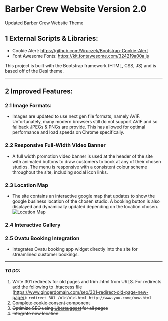 # Barber Crew Website Version 2.0
Updated Barber Crew Website Theme

## 1 External Scripts & Libraries:
- Cookie Alert: https://github.com/Wruczek/Bootstrap-Cookie-Alert
- Font Awesome Fonts: https://kit.fontawesome.com/324219a00a.js

This project is built with the Bootstrap framework (HTML, CSS, JS) and is based off of the Desi theme. 

---

## 2 Improved Features:

### 2.1 Image Formats:
- Images are updated to use next gen file formats, namely AVIF. Unfortunately, many modern browsers still do not support AVIF and so fallback JPEGs & PNGs are provide. This has allowed for optimal performance and load speeds on Chrome specifically.

### 2.2 Responsive Full-Width Video Banner
- A full width promotion video banner is used at the header of the site with animated buttons to draw customers to book at any of their chosen studios. The menu is responsive with a consistent colour scheme throughout the site, including social icon links.


### 2.3 Location Map
- The site contains an interactive google map that updates to show the google business location of the chosen studio. A booking button is also displayed and dynamically updated depending on the location chosen.
![Location Map](https://imgur.com/a/5WaQahK)

### 2.4 Interactive Gallery


### 2.5 Ovatu Booking Integration
- Integrates Ovatu booking app widget directly into the site for streamlined customer bookings.

---

#### *TO DO:*
1) Write 301 redirects for old pages and trim .html from URLS. For redirects add the following to .htaccess file (https://www.gingerdomain.com/seo/301-redirect-old-page-new-page/):
`redirect 301 /old/old.html http://www.yuu.come/new.html`
2) ~~Complete cookie consent component~~
3) ~~Optimize SEO using [Ubersuggest](https://app.neilpatel.com/en/traffic_analyzer/keywords?domain=barbercrew.co.uk&locId=2826&lang=en) for all pages~~
4) ~~Integrate new location~~
   